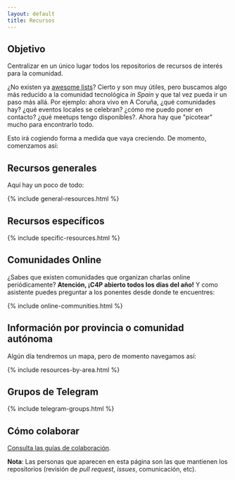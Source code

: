 ```yaml
---
layout: default
title: Recursos
---
```


## Objetivo

Centralizar en un único lugar todos los repositorios de recursos de interés para la comunidad.

¿No existen ya [awesome lists](https://github.com/sindresorhus/awesome)? Cierto y son muy útiles, pero buscamos algo más reducido a la comunidad tecnológica _in Spain_ y que tal vez pueda ir un paso más allá. Por ejemplo: ahora vivo en A Coruña, ¿qué comunidades hay? ¿qué eventos locales se celebran? ¿cómo me puedo poner en contacto? ¿qué meetups tengo disponibles?. Ahora hay que "picotear" mucho para encontrarlo todo.

Esto irá cogiendo forma a medida que vaya creciendo. De momento, comenzamos así:

## Recursos generales

Aquí hay un poco de todo:

{% include general-resources.html %}

## Recursos específicos

{% include specific-resources.html %}

## Comunidades Online

¿Sabes que existen comunidades que organizan charlas online periódicamente? **Atención, ¡C4P abierto todos los días del año!** Y como asistente puedes preguntar a los ponentes desde donde te encuentres:

{% include online-communities.html %}

## Información por provincia o comunidad autónoma

Algún día tendremos un mapa, pero de momento navegamos así:

{% include resources-by-area.html %}

## Grupos de Telegram

{% include telegram-groups.html %}

## Cómo colaborar

[Consulta las guías de colaboración](https://github.com/comunidad-tecnologica/comunidad-tecnologica/blob/master/CONTRIBUTING.md).

**Nota**: Las personas que aparecen en esta página son las que mantienen los repositorios (revisión de _pull request_, _issues_, comunicación, etc).
